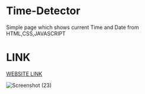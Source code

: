 # Time-Detector
Simple page which shows current Time and Date from HTML,CSS,JAVASCRIPT

# LINK

[WEBSITE LINK]()


![Screenshot (23)](https://user-images.githubusercontent.com/79687388/118124896-d83a2680-b413-11eb-85d4-8431a9eb9929.png)

